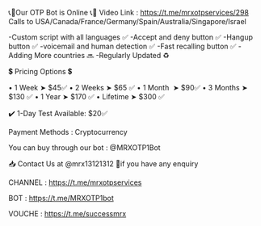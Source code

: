 📞🤖Our OTP Bot is Online 📞🤖
Video Link : https://t.me/mrxotpservices/298
Calls to USA/Canada/France/Germany/Spain/Australia/Singapore/Israel 

-Custom script with all languages ✅
-Accept and deny button ✅
-Hangup button ✅
-voicemail and human detection ✅
-Fast recalling button ✅
-Adding More countries 🔜
-Regularly Updated ♻️

💲 Pricing Options 💲

• 1 Week     ➤  $45✅
• 2 Weeks   ➤ $65 ✅
• 1 Month  ‌ ➤ $90✅
• 3 Months ➤  $130 ✅
• 1 Year  ➤ $170 ✅
• Lifetime ➤ $300 ✅

✔️ 1-Day Test Available: $‌20✅

Payment Methods : Cryptocurrency 

You can buy through our bot : @MRXOTP1Bot

📥 Contact Us at @mrx13121312 🧡if you have any enquiry

CHANNEL : https://t.me/mrxotpservices

BOT : https://t.me/MRXOTP1bot

VOUCHE : https://t.me/successmrx
